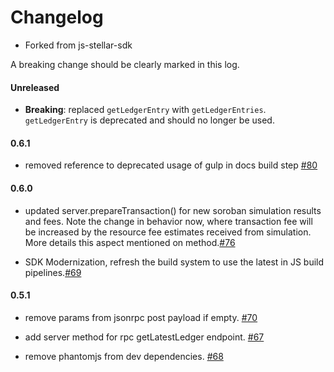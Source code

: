 # Changelog

- Forked from js-stellar-sdk

A breaking change should be clearly marked in this log.

#### Unreleased
* **Breaking**: replaced `getLedgerEntry` with `getLedgerEntries`. `getLedgerEntry` is deprecated and should no longer be used.

#### 0.6.1
* removed reference to deprecated usage of gulp in docs build step [#80](https://github.com/stellar/js-soroban-client/pull/80)

#### 0.6.0
* updated server.prepareTransaction() for new soroban simulation results and fees. Note the change in behavior now, where transaction fee will be increased by the resource fee estimates received from simulation. More details this aspect mentioned on method.[#76](https://github.com/stellar/js-soroban-client/issues/76)

* SDK Modernization, refresh the build system to use the latest in JS build pipelines.[#69](https://github.com/stellar/js-soroban-client/pull/69)


#### 0.5.1

* remove params from jsonrpc post payload if empty. [#70](https://github.com/stellar/js-soroban-client/pull/70)

* add server method for rpc getLatestLedger endpoint. [#67](https://github.com/stellar/js-soroban-client/pull/67)

* remove phantomjs from dev dependencies. [#68](https://github.com/stellar/js-soroban-client/pull/68)



